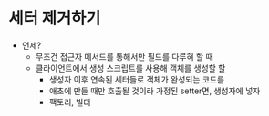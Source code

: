 # 세터 제거하기

- 언제?
  - 무조건 접근자 메서드를 통해서만 필드를 다루혀 할 때
  - 클라이언트에서 생성 스크립트를 사용해 객체를 생성할 할
    - 생성자 이후 연속된 세터들로 객체가 완성되는 코드를
    - 애초에 만들 때만 호출될 것이라 가정된 setter면, 생성자에 넣자
    - 팩토리, 빌더
